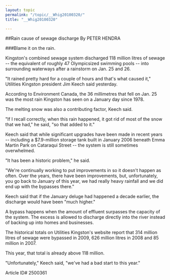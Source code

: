 ```yaml
---
layout: topic
permalink: "/topic/__Whig20100320/"
title: "__Whig20100320"

---
```


##Rain cause of sewage discharge
By PETER HENDRA

###Blame it on the rain.

<div class="column2">

Kingston's combined sewage system discharged 118 million litres of sewage -- the equivalent of roughly 47 Olympicsized swimming pools -- into surrounding waterways after a rainstorm on Jan. 25 and 26.

"It rained pretty hard for a couple of hours and that's what caused it," Utilities Kingston president Jim Keech said yesterday.

According to Environment Canada, the 36 millimetres that fell on Jan. 25 was the most rain Kingston has seen on a January day since 1978.

The melting snow was also a contributing factor, Keech said.

"If I recall correctly, when this rain happened, it got rid of most of the snow that we had," he said, "so that added to it."

Keech said that while significant upgrades have been made in recent years -- including a $7.9-million storage tank built in January 2006 beneath Emma Martin Park on Cataraqui Street -- the system is still sometimes overwhelmed.

"It has been a historic problem," he said.

"We're continually working to put improvements in so it doesn't happen as often. Over the years, there have been improvements, but, unfortunately, you go back to January of this year, we had really heavy rainfall and we did end up with the bypasses there."

Keech said that if the January deluge had happened a decade earlier, the discharge would have been "much higher."

A bypass happens when the amount of effluent surpasses the capacity of the system. The excess is allowed to discharge directly into the river instead of backing up into homes and businesses.

The historical totals on Utilities Kingston's website report that 314 million litres of sewage were bypassed in 2009, 626 million litres in 2008 and 85 million in 2007.

This year, that total is already above 118 million.

"Unfortunately," Keech said, "we've had a bad start to this year."

</div>

Article ID# 2500361
